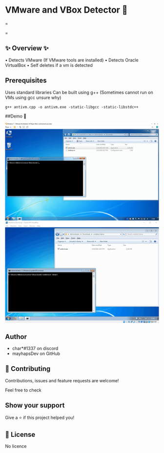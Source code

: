 # VMware and VBox Detector 👋



=

=


## ✨ Overview ✨
• Detects VMware (If VMware tools are installed)
• Detects Oracle VirtualBox
• Self deletes if a vm is detected

## Prerequisites

Uses standard libraries
Can be built using g++ (Sometimes cannot run on VMs using gcc unsure why)
```
g++ antivm.cpp -o antivm.exe -static-libgcc -static-libstdc++
```

##Demo 🎥

![VMware Demonstration](demos/demo.gif)
![VirtualBox Demonstration](demos/demo2.gif)


## Author

- char*#1337 on discord
- mayhapsDev on GitHub

## 🤝 Contributing

Contributions, issues and feature requests are welcome!

Feel free to check 

## Show your support

Give a ⭐️ if this project helped you!


## 📝 License

No licence
